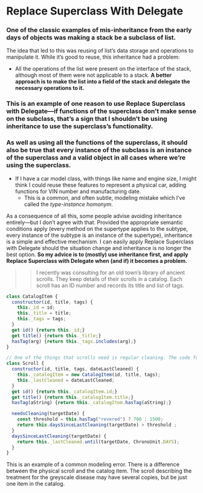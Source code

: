 # Replace Superclass With Delegate

### One of the classic examples of mis-inheritance from the early days of objects was making a stack be a subclass of list.
The idea that led to this was reusing of list’s data storage and operations to manipulate it. While it’s good to reuse, this inheritance had a problem:
* All the operations of the list were present on the interface of the stack, although most of them were not applicable to a stack.
**A better approach is to make the list into a field of the stack and delegate the necessary operations to it.**

### This is an example of one reason to use Replace Superclass with Delegate—if functions of the superclass don’t make sense on the subclass, that’s a sign that I shouldn’t be using inheritance to use the superclass’s functionality.

### As well as using all the functions of the superclass, it should also be true that every instance of the subclass is an instance of the superclass and a valid object in all cases where we’re using the superclass.
* If I have a car model class, with things like name and engine size, I might think I could reuse these features to represent a physical car, adding functions for VIN number and manufacturing date.
  * This is a common, and often subtle, modeling mistake which I’ve called the _type-instance homonym_.

As a consequence of all this, some people advise avoiding inheritance entirely—but I don’t agree with that. Provided the appropriate semantic conditions apply (every method on the supertype applies to the subtype, every instance of the subtype is an instance of the supertype), inheritance is a simple and effective mechanism. I can easily apply Replace Superclass with Delegate should the situation change and inheritance is no longer the best option.
**So my advice is to (mostly) use inheritance first, and apply Replace Superclass with Delegate when (and if) it becomes a problem.**

>> I recently was consulting for an old town’s library of ancient scrolls. They keep details of their scrolls in a catalog. Each scroll has an ID number and records its title and list of tags.
```javascript
class CatalogItem {
  constructor(id, title, tags) {
    this._id = id;
    this._title = title;
    this._tags = tags;
  }
  get id() {return this._id;}
  get title() {return this._title;}
  hasTag(arg) {return this._tags.includes(arg);}
}

// One of the things that scrolls need is regular cleaning. The code for that uses the catalog item and extends it with the data it needs for cleaning.
class Scroll {
  constructor(id, title, tags, dateLastCleaned) {
    this._catalogItem = new CatalogItem(id, title, tags);
    this._lastCleaned = dateLastCleaned;
  }
  get id() {return this._catalogItem.id;}
  get title() {return this._catalogItem.title;}
  hasTag(aString) {return this._catalogItem.hasTag(aString);}

  needsCleaning(targetDate) {
    const threshold = this.hasTag("revered") ? 700 : 1500;
    return this.daysSinceLastCleaning(targetDate) > threshold ;
  }
  daysSinceLastCleaning(targetDate) {
    return this._lastCleaned.until(targetDate, ChronoUnit.DAYS);
  }
}
```
This is an example of a common modeling error. There is a difference between the physical scroll and the catalog item. The scroll describing the treatment for the greyscale disease may have several copies, but be just one item in the catalog.

